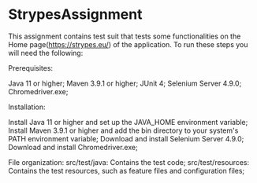 # StrypesAssignment
This assignment contains test suit that tests some functionalities on the Home page(https://strypes.eu/) of the application. To run these steps you will need the following: 

Prerequisites:

Java 11 or higher;
Maven 3.9.1 or higher;
JUnit 4;
Selenium Server 4.9.0;
Chromedriver.exe;

Installation:

Install Java 11 or higher and set up the JAVA_HOME environment variable;
Install Maven 3.9.1 or higher and add the bin directory to your system's PATH environment variable;
Download and install Selenium Server 4.9.0;
Download and install Chromedriver.exe;

File organization:
src/test/java: Contains the test code;
src/test/resources: Contains the test resources, such as feature files and configuration files;
